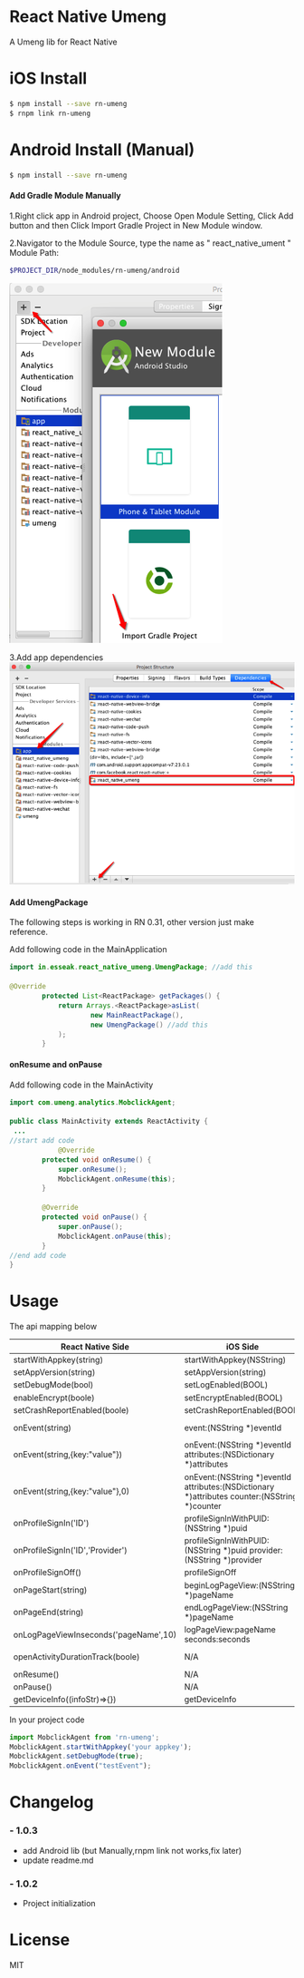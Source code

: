 # React Native Umeng

A Umeng lib for React Native

# iOS Install

```bash
$ npm install --save rn-umeng
$ rnpm link rn-umeng
```

# Android Install (Manual)

```bash
$ npm install --save rn-umeng
```

#### Add Gradle Module Manually
1.Right click app in Android project, Choose Open Module Setting, Click Add button and then Click Import Gradle Project in New Module window.

2.Navigator to the Module Source, type the name as " react_native_ument "
Module Path:
```bash
$PROJECT_DIR/node_modules/rn-umeng/android
```
![image](https://raw.githubusercontent.com/cbcye/rn-umeng/master/screenshots/Import%20Gradle%20Project.png)

3.Add app dependencies
![image](https://raw.githubusercontent.com/cbcye/rn-umeng/master/screenshots/Add%20app%20dependencies.png)


#### Add UmengPackage
The following steps is working in RN 0.31, other version just make reference.

Add following code in the MainApplication
```java
import in.esseak.react_native_umeng.UmengPackage; //add this

@Override
        protected List<ReactPackage> getPackages() {
            return Arrays.<ReactPackage>asList(
                    new MainReactPackage(),
                    new UmengPackage() //add this
            );
        }
```

#### onResume and onPause
Add following code in the MainActivity
```java
import com.umeng.analytics.MobclickAgent;

public class MainActivity extends ReactActivity {
 ...
//start add code 
            @Override
        protected void onResume() {
            super.onResume();
            MobclickAgent.onResume(this);
        }

        @Override
        protected void onPause() {
            super.onPause();
            MobclickAgent.onPause(this);
        }
//end add code 
}

```

# Usage

The api mapping below

React Native Side        | iOS Side           | Android Side   
--------------------------|---------------------|-----------------------
startWithAppkey(string)   | startWithAppkey(NSString)   | AnalyticsConfig.setAppkey(String appkey)   
setAppVersion(string)     | setAppVersion(string)       | Not need to set it
setDebugMode(bool)        | setLogEnabled(BOOL)         | MobclickAgent.setDebugMode( true )  
enableEncrypt(boole)      | setEncryptEnabled(BOOL)          | AnalyticsConfig.enableEncrypt(boolean enable)   
setCrashReportEnabled(boole)      | setCrashReportEnabled(BOOL)           | MobclickAgent.setCatchUncaughtExceptions(false)
onEvent(string)      |event:(NSString *)eventId           | MobclickAgent.onEvent(Context context, String eventId)
onEvent(string,{key:"value"})      | onEvent:(NSString *)eventId attributes:(NSDictionary *)attributes           | MobclickAgent.onEvent(Context context, String eventId, HashMap map)
onEvent(string,{key:"value"},0)    | onEvent:(NSString *)eventId attributes:(NSDictionary *)attributes counter:(NSString *)counter           | MobclickAgent.onEventValue(Context context, String id, Map<String,String> m, int du)
onProfileSignIn('ID')      | profileSignInWithPUID:(NSString *)puid           | onProfileSignIn(String ID)
onProfileSignIn('ID','Provider')      | profileSignInWithPUID:(NSString *)puid provider:(NSString *)provider           | onProfileSignIn(String Provider, String ID)
onProfileSignOff()      | profileSignOff           | onProfileSignOff()
onPageStart(string)      | beginLogPageView:(NSString *)pageName           | MobclickAgent.onPageStart(String pageName)
onPageEnd(string)      | endLogPageView:(NSString *)pageName           | MobclickAgent.onPageEnd(String pageName)
onLogPageViewInseconds('pageName',10)      | logPageView:pageName seconds:seconds          | N/A
openActivityDurationTrack(boole)      |  N/A           | MobclickAgent.openActivityDurationTrack(boolean value)
onResume()      | N/A           | MobclickAgent.onResume()
onPause()      | N/A            | MobclickAgent.onPause()
getDeviceInfo((infoStr)=>{})      | getDeviceInfo           | getDeviceInfo

In your project code

```javascript
import MobclickAgent from 'rn-umeng';
MobclickAgent.startWithAppkey('your appkey');
MobclickAgent.setDebugMode(true);
MobclickAgent.onEvent("testEvent");
```


# Changelog

### - 1.0.3

 - add Android lib (but Manually,rnpm link not works,fix later)
 - update readme.md

 
### - 1.0.2
 - Project initialization

# License
MIT
